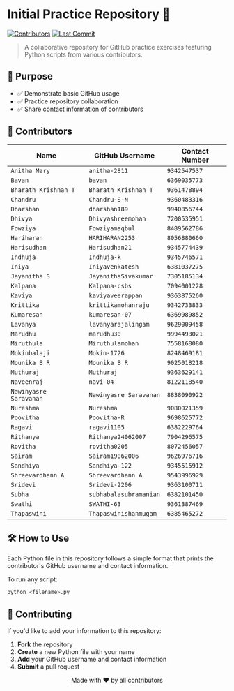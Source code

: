 # Initial Practice Repository 🚀

[![Contributors](https://img.shields.io/github/contributors/navi-04/Initial-practice)](https://github.com/navi-04/Initial-practice/graphs/contributors)
[![Last Commit](https://img.shields.io/github/last-commit/navi-04/Initial-practice)](https://github.com/navi-04/Initial-practice/commits/main)

> A collaborative repository for GitHub practice exercises featuring Python scripts from various contributors.

## 🎯 Purpose

- ✅ Demonstrate basic GitHub usage
- ✅ Practice repository collaboration
- ✅ Share contact information of contributors

## 👥 Contributors

| Name                     | GitHub Username         | Contact Number     |
|--------------------------|--------------------------|--------------------|
| `Anitha Mary`            | `anitha-2811`            | `9342547537`       |
| `Bavan`                  | `bavan`                  | `6369035773`       |
| `Bharath Krishnan T`     | `Bharath Krishnan T`     | `9361478894`       |
| `Chandru`                | `Chandru-S-N`            | `9360483316`       |
| `Dharshan`               | `dharshan189`            | `9940856744`       |
| `Dhivya`                 | `Dhivyashreemohan`       | `7200535951`       |
| `Fowziya`                | `Fowziyamaqbul`          | `8489562786`       |
| `Hariharan`              | `HARIHARAN2253`          | `8056880660`       |
| `Harisudhan`             | `Harisudhan21`           | `9345774439`       |
| `Indhuja`                | `Indhuja-k`              | `9345746571`       |
| `Iniya`                  | `Iniyavenkatesh`         | `6381037275`       |
| `Jayanitha S`            | `JayanithaSivakumar`     | `7305185134`       |
| `Kalpana`                | `Kalpana-csbs`           | `7094001228`       |
| `Kaviya`                 | `kaviyaveerappan`        | `9363875260`       |
| `Krittika`               | `krittikamohanraju`      | `9342733833`       |
| `Kumaresan`              | `kumaresan-07`           | `6369989852`       |
| `Lavanya`                | `lavanyarajalingam`      | `9629009458`       |
| `Marudhu`                | `marudhu30`              | `9994493021`       |
| `Miruthula`              | `Miruthulamohan`         | `7558168080`       |
| `Mokinbalaji`            | `Mokin-1726`             | `8248469181`       |
| `Mounika B R`            | `Mounika B R`            | `9025018218`       |
| `Muthuraj`               | `Muthuraj`               | `9363629141`       |
| `Naveenraj`              | `navi-04`                | `8122118540`       |
| `Nawinyasre Saravanan`   | `Nawinyasre Saravanan`   | `8838090922`       |
| `Nureshma`               | `Nureshma`               | `9080021359`       |
| `Poovitha`               | `Poovitha-R`             | `9698625772`       |
| `Ragavi`                 | `ragavi1105`             | `6382229764`       |
| `Rithanya`               | `Rithanya24062007`       | `7904296575`       |
| `Rovitha`                | `rovitha0205`            | `8072456057`       |
| `Sairam`                 | `Sairam19062006`         | `9626976716`       |
| `Sandhiya`               | `Sandhiya-122`           | `9345515912`       |
| `Shreevardhann A`        | `Shreevardhann A`        | `9543996929`       |
| `Sridevi`                | `Sridevi-2206`           | `9363100711`       |
| `Subha`                  | `subhabalasubramanian`   | `6382101450`       |
| `Swathi`                 | `SWATHI-63`              | `9361387469`       |
| `Thapaswini`             | `Thapaswinishanmugam`    | `6385465272`       |


## 🛠️ How to Use

Each Python file in this repository follows a simple format that prints the contributor's GitHub username and contact information.

To run any script:

```bash
python <filename>.py
```

## 🤝 Contributing

If you'd like to add your information to this repository:

1. **Fork** the repository
2. **Create** a new Python file with your name
3. **Add** your GitHub username and contact information
4. **Submit** a pull request



<p align="center">Made with ❤️ by all contributors</p>
